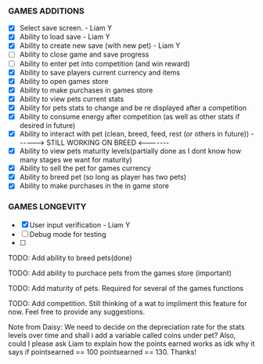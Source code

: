 ### GAMES ADDITIONS
* [x] Select save screen. - Liam Y
* [x] Ability to load save - Liam Y
* [x] Ability to create new save (with new pet) - Liam Y
* [ ] Ability to close game and save progress
* [ ] Ability to enter pet into competition (and win reward)
* [x] Ability to save players current currency and items
* [x] Ability to open games store
* [x] Ability to make purchases in games store
* [x] Ability to view pets current stats
* [x] Ability for pets stats to change and be re displayed after a competition
* [x] Ability to consume energy after competition (as well as other stats if desired in future)
* [x] Ability to interact with pet (clean, breed, feed, rest (or others in future)) ------> STILL WORKING ON BREED <-------
* [x] Ability to view pets maturity levels(partially done as I dont know how many stages we want for maturity)
* [X] Ability to sell the pet for games currency
* [x] Ability to breed pet (so long as player has two pets)
* [X] Ability to make purchases in the in game store

### GAMES LONGEVITY
* [x] User input verification - Liam Y
* [ ] Debug mode for testing
* [ ] 


TODO: Add ability to breed pets(done)

TODO: Add ability to purchace pets from the games store (important)

TODO: Add maturity of pets. Required for several of the games functions

TODO: Add competition. Still thinking of a wat to impliment this feature for now. Feel free to provide any suggestions.

Note from Daisy: We need to decide on the depreciation rate for the stats levels over time and shall i add a variable called coins under pet?
Also, could I please ask Liam to explain how the points earned works as idk why it says  if pointsearned == 100 pointsearned == 130. Thanks!

